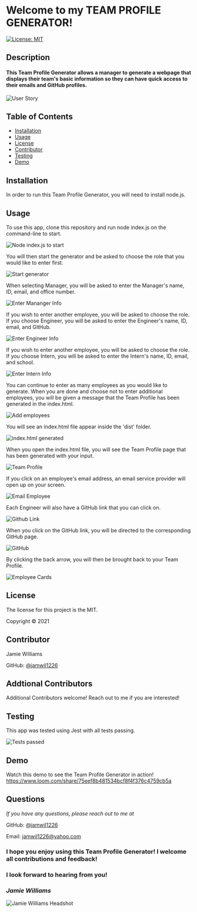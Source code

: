 # Welcome to my TEAM PROFILE GENERATOR!

[![License: MIT](https://img.shields.io/badge/License-MIT-yellow.svg)](https://opensource.org/licenses/MIT)

## Description

#### This Team Profile Generator allows a manager to generate a webpage that displays their team's basic information so they can have quick access to their emails and GitHub profiles.
![User Story](./images/user-story.png)

## Table of Contents
* [Installation](#installation)
* [Usage](#usage)
* [License](#license)
* [Contributor](#contributor)
* [Testing](#testing)
* [Demo](#demo)

## Installation
In order to run this Team Profile Generator, you will need to install node.js.

## Usage
To use this app, clone this repository and run node index.js on the command-line to start.

![Node index.js to start](./images/node-index.png)

You will then start the generator and be asked to choose the role that you would like to enter first.

![Start generator](./images/start-generator.png)

When selecting Manager, you will be asked to enter the Manager's name, ID, email, and office number. 

![Enter Mananger Info](./images/manager-info.png)

If you wish to enter another employee, you will be asked to choose the role. If you choose Engineer, you will be asked to enter the Engineer's name, ID, email, and GitHub.

![Enter Engineer Info](./images/engineer-info.png)

If you wish to enter another employee, you will be asked to choose the role. If you choose Intern, you will be asked to enter the Intern's name, ID, email, and school.

![Enter Intern Info](./images/intern-info.png)

You can continue to enter as many employees as you would like to generate. When you are done and choose not to enter additional employees, you will be given a message that the Team Profile has been generated in the index.html.

![Add employees](./images/add-employees.png)

You will see an index.html file appear inside the 'dist' folder.

![index.html generated](./images/generate-html.png)

When you open the index.html file, you will see the Team Profile page that has been generated with your input.

![Team Profile](./images/team-profile.png)

If you click on an employee's email address, an email service provider will open up on your screen. 

![Email Employee](./images/email.png)

Each Engineer will also have a GitHub link that you can click on.

![Github Link](./images/click-github.png)

When you click on the GitHub link, you will be directed to the corresponding GitHub page.

![GitHub](./images/github.png)

By clicking the back arrow, you will then be brought back to your Team Profile.

![Employee Cards](./images/employee-cards.png)


## License
The license for this project is the MIT.

Copyright © 2021

## Contributor
Jamie Williams

GitHub: [@jamwil1226](https://github.com/jamwil1226/)

## Addtional Contributors
Additional Contributors welcome! Reach out to me if you are interested!

## Testing
This app was tested using Jest with all tests passing.

![Tests passed](./images/tests-passed.png)


## Demo
Watch this demo to see the Team Profile Generator in action!
https://www.loom.com/share/75eef8b481534bcf8f4f376c4759cb5a


## Questions
*If you have any questions, please reach out to me at* 

GitHub: [@jamwil1226](https://github.com/jamwil1226/)

Email: [jamwil1226@yahoo.com](mailto:jamwil1226@yahoo.com)


### I hope you enjoy using this Team Profile Generator! I welcome all contributions and feedback!

### I look forward to hearing from you!

### _Jamie Williams_ 

![Jamie Williams Headshot](./images/jamie-headshot-resized.png)

